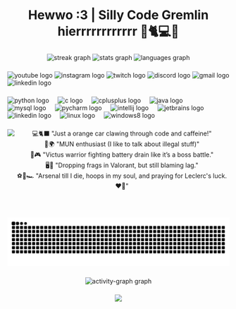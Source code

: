 <h1 align="center">Hewwo :3 | Silly Code Gremlin hierrrrrrrrrrrr 🧡🐈💻✨</h1>

###

<div align="center">
  <img src="https://streak-stats.demolab.com?user=Kaussssss&locale=en&mode=daily&theme=dark&hide_border=false&border_radius=5" height="150" alt="streak graph"  />
  <img src="https://github-readme-stats.vercel.app/api?username=Kaussssss&hide_title=false&hide_rank=false&show_icons=true&include_all_commits=true&count_private=true&disable_animations=false&theme=codeSTACKr&locale=en&hide_border=false&custom_title=Stats%20:P" height="150" alt="stats graph"  />
  <img src="https://github-readme-stats.vercel.app/api/top-langs?username=Kaussssss&locale=en&hide_title=false&layout=compact&card_width=320&langs_count=10&theme=codeSTACKr&hide_border=true&custom_title=Languages%20:3" height="150" alt="languages graph"  />
</div>

###

<div align="left">
  <img src="https://img.shields.io/static/v1?message=Youtube&logo=youtube&label=&color=FF0000&logoColor=white&labelColor=&style=for-the-badge" height="35" alt="youtube logo"  />
  <img src="https://img.shields.io/static/v1?message=Instagram&logo=instagram&label=&color=E4405F&logoColor=white&labelColor=&style=for-the-badge" height="35" alt="instagram logo"  />
  <img src="https://img.shields.io/static/v1?message=Twitch&logo=twitch&label=&color=9146FF&logoColor=white&labelColor=&style=for-the-badge" height="35" alt="twitch logo"  />
  <img src="https://img.shields.io/static/v1?message=Discord&logo=discord&label=&color=7289DA&logoColor=white&labelColor=&style=for-the-badge" height="35" alt="discord logo"  />
  <img src="https://img.shields.io/static/v1?message=Gmail&logo=gmail&label=&color=D14836&logoColor=white&labelColor=&style=for-the-badge" height="35" alt="gmail logo"  />
  <img src="https://img.shields.io/static/v1?message=LinkedIn&logo=linkedin&label=&color=0077B5&logoColor=white&labelColor=&style=for-the-badge" height="35" alt="linkedin logo"  />
</div>

###

<div align="left">
  <img src="https://cdn.jsdelivr.net/gh/devicons/devicon/icons/python/python-original.svg" height="30" alt="python logo"  />
  <img width="12" />
  <img src="https://cdn.jsdelivr.net/gh/devicons/devicon/icons/c/c-original.svg" height="30" alt="c logo"  />
  <img width="12" />
  <img src="https://cdn.jsdelivr.net/gh/devicons/devicon/icons/cplusplus/cplusplus-original.svg" height="30" alt="cplusplus logo"  />
  <img width="12" />
  <img src="https://cdn.jsdelivr.net/gh/devicons/devicon/icons/java/java-original.svg" height="30" alt="java logo"  />
  <img width="12" />
  <img src="https://cdn.jsdelivr.net/gh/devicons/devicon/icons/mysql/mysql-original.svg" height="30" alt="mysql logo"  />
  <img width="12" />
  <img src="https://cdn.jsdelivr.net/gh/devicons/devicon/icons/pycharm/pycharm-original.svg" height="30" alt="pycharm logo"  />
  <img width="12" />
  <img src="https://cdn.jsdelivr.net/gh/devicons/devicon/icons/intellij/intellij-original.svg" height="30" alt="intellij logo"  />
  <img width="12" />
  <img src="https://cdn.jsdelivr.net/gh/devicons/devicon/icons/jetbrains/jetbrains-original.svg" height="30" alt="jetbrains logo"  />
  <img width="12" />
  <img src="https://cdn.jsdelivr.net/gh/devicons/devicon/icons/linkedin/linkedin-original.svg" height="30" alt="linkedin logo"  />
  <img width="12" />
  <img src="https://cdn.jsdelivr.net/gh/devicons/devicon/icons/linux/linux-original.svg" height="30" alt="linux logo"  />
  <img width="12" />
  <img src="https://cdn.jsdelivr.net/gh/devicons/devicon/icons/windows8/windows8-original.svg" height="30" alt="windows8 logo"  />
</div>

###

<img align="left" height="200" src="https://media.giphy.com/media/XNinGBcXr8A2bGiUgI/giphy.gif?cid=790b7611g5szhi6uqadbj52615tb7x3ogzyrj0iapzi7hcfk&ep=v1_gifs_search&rid=giphy.gif&ct=g"  />

###

<p align="center">💻🐈‍⬛ "Just a orange car clawing through code and caffeine!"<br>🎤🌍 "MUN enthusiast (I like to talk about illegal stuff)"<br>🔋🎮 "Victus warrior fighting battery drain like it’s a boss battle."<br>🖥️🎯 "Dropping frags in Valorant, but still blaming lag."<br>⚽🏀🏎️ "Arsenal till I die, hoops in my soul, and praying for Leclerc's luck. ❤️‍🔥"</p>

###

<br clear="both">

<img src="https://raw.githubusercontent.com/Kaussssss/Kaussssss/output/snake.svg" alt="Snake animation" />

###

<div align="center">
  <img src="https://github-readme-activity-graph.vercel.app/graph?username=Kaussssss&radius=16&theme=noctis-minimus&area=true&order=5&custom_title=ADHD%20GRAPH%20:33333" height="300" alt="activity-graph graph"  />
</div>

###

<div align="center">
  <img src="https://profile-counter.glitch.me/Kaussssss/count.svg?"  />
</div>

###

